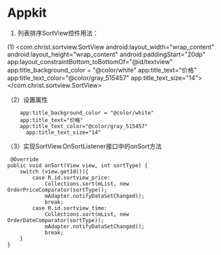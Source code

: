 # Appkit

1. 列表排序SortView控件用法：

 (1) <com.christ.sortview.SortView
        android:layout_width="wrap_content"
        android:layout_height="wrap_content"
        android:paddingStart="20dp"
        app:layout_constraintBottom_toBottomOf="@id/textview"
        app:title_background_color = "@color/white"
        app:title_text="价格"
        app:title_text_color="@color/gray_515457"
        app:title_text_size="14">
    </com.christ.sortview.SortView> 

 （2）设置属性
 
      	app:title_background_color = "@color/white"
      	app:title_text="价格"
      	app:title_text_color="@color/gray_515457"
    	  app:title_text_size="14"


（3）实现SortView.OnSortListener接口中的onSort方法

     @Override
    public void onSort(View view, int sortType) {
        switch (view.getId()){
            case R.id.sortview_price:
                Collections.sort(mList, new OrderPriceComparator(sortType));
                mAdapter.notifyDataSetChanged();
                break;
            case R.id.sortview_time:
                Collections.sort(mList, new OrderDateComparator(sortType));
                mAdapter.notifyDataSetChanged();
                break;
        }
    }
